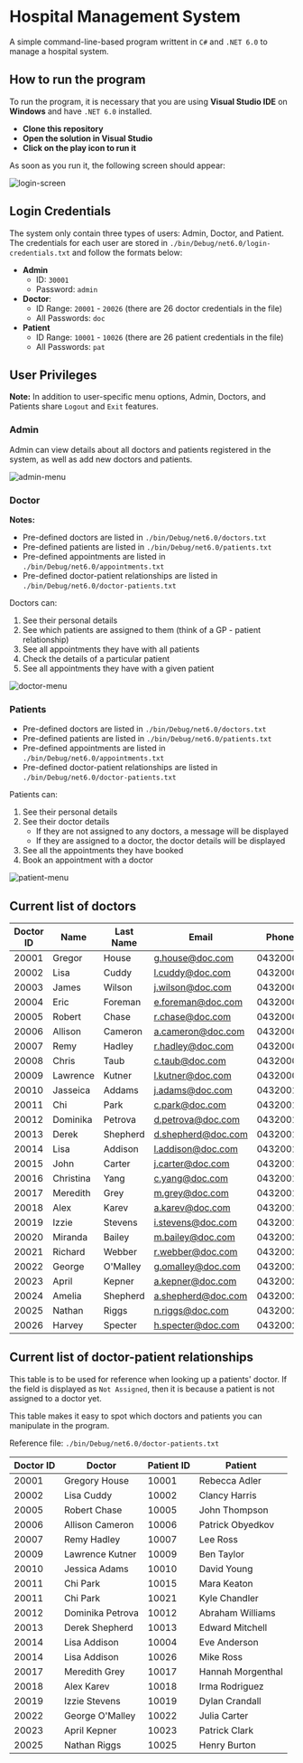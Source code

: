 # Hospital Management System

A simple command-line-based program writtent in `C#` and `.NET 6.0` to manage a hospital system. 

## How to run the program

To run the program, it is necessary that you are using **Visual Studio IDE** on **Windows** and have `.NET 6.0` installed.

- **Clone this repository**
- **Open the solution in Visual Studio**
- **Click on the play icon to run it**

As soon as you run it, the following screen should appear:

![login-screen](./Screenshots/login-screen.jpeg)

## Login Credentials

The system only contain three types of users: Admin, Doctor, and Patient. The credentials for each user are stored in `./bin/Debug/net6.0/login-credentials.txt` and follow the formats below:

- **Admin**
  - ID: `30001`
  - Password: `admin`
- **Doctor**:
  - ID Range: `20001` - `20026` (there are 26 doctor credentials in the file)
  - All Passwords: `doc`
- **Patient**
  - ID Range: `10001` - `10026` (there are 26 patient credentials in the file)
  - All Passwords: `pat`



## User Privileges

**Note:** In addition to user-specific menu options, Admin, Doctors, and Patients share `Logout` and `Exit` features.

### Admin

Admin can view details about all doctors and patients registered in the system, as well as add new doctors and patients.

![admin-menu](./Screenshots/admin-menu.jpeg)

### Doctor

**Notes:** 

- Pre-defined doctors are listed in `./bin/Debug/net6.0/doctors.txt`
- Pre-defined patients are listed in `./bin/Debug/net6.0/patients.txt`
- Pre-defined appointments are listed in `./bin/Debug/net6.0/appointments.txt`
- Pre-defined doctor-patient relationships are listed in `./bin/Debug/net6.0/doctor-patients.txt`

Doctors can: 

1. See their personal details
2. See which patients are assigned to them (think of a GP - patient relationship)
3. See all appointments they have with all patients
4. Check the details of a particular patient
5. See all appointments they have with a given patient

![doctor-menu](./Screenshots/doctor-menu.jpeg)

### Patients

- Pre-defined doctors are listed in `./bin/Debug/net6.0/doctors.txt`
- Pre-defined patients are listed in `./bin/Debug/net6.0/patients.txt`
- Pre-defined appointments are listed in `./bin/Debug/net6.0/appointments.txt`
- Pre-defined doctor-patient relationships are listed in `./bin/Debug/net6.0/doctor-patients.txt`

Patients can:

1. See their personal details
2. See their doctor details
   - If they are not assigned to any doctors, a message will be displayed
   - If they are assigned to a doctor, the doctor details will be displayed
3. See all the appointments they have booked
4. Book an appointment with a doctor

![patient-menu](./Screenshots/patient-menu.jpeg)

## Current list of doctors

| Doctor ID | Name        | Last Name  | Email                | Phone    | Address |
| --------- | ----------- | ---------- | -------------------- | -------- | ------- |
| 20001     | Gregor      | House      | g.house@doc.com      | 04320001 |         |
| 20002     | Lisa        | Cuddy      | l.cuddy@doc.com      | 04320002 |         |
| 20003     | James       | Wilson     | j.wilson@doc.com     | 04320003 |         |
| 20004     | Eric        | Foreman    | e.foreman@doc.com    | 04320004 |         |
| 20005     | Robert      | Chase      | r.chase@doc.com      | 04320005 |         |
| 20006     | Allison     | Cameron    | a.cameron@doc.com    | 04320006 |         |
| 20007     | Remy        | Hadley     | r.hadley@doc.com     | 04320007 |         |
| 20008     | Chris       | Taub       | c.taub@doc.com       | 04320008 |         |
| 20009     | Lawrence    | Kutner     | l.kutner@doc.com     | 04320009 |         |
| 20010     | Jasseica    | Addams     | j.adams@doc.com      | 04320010 |         |
| 20011     | Chi         | Park       | c.park@doc.com       | 04320011 |         |
| 20012     | Dominika    | Petrova    | d.petrova@doc.com    | 04320012 |         |
| 20013     | Derek       | Shepherd   | d.shepherd@doc.com   | 04320013 |         |
| 20014     | Lisa        | Addison    | l.addison@doc.com    | 04320014 |         |
| 20015     | John        | Carter     | j.carter@doc.com     | 04320015 |         |
| 20016     | Christina   | Yang       | c.yang@doc.com       | 04320016 |         |
| 20017     | Meredith    | Grey       | m.grey@doc.com       | 04320017 |         |
| 20018     | Alex        | Karev      | a.karev@doc.com      | 04320018 |         |
| 20019     | Izzie       | Stevens    | i.stevens@doc.com    | 04320019 |         |
| 20020     | Miranda     | Bailey     | m.bailey@doc.com     | 04320020 |         |
| 20021     | Richard     | Webber     | r.webber@doc.com     | 04320021 |         |
| 20022     | George      | O'Malley   | g.omalley@doc.com    | 04320022 |         |
| 20023     | April       | Kepner     | a.kepner@doc.com     | 04320023 |         |
| 20024     | Amelia      | Shepherd   | a.shepherd@doc.com   | 04320024 |         |
| 20025     | Nathan      | Riggs      | n.riggs@doc.com      | 04320025 |         |
| 20026     | Harvey      | Specter    | h.specter@doc.com    | 04320026 |         |

## Current list of doctor-patient relationships

This table is to be used for reference when looking up a patients' doctor. If the field is displayed as `Not Assigned`, then it is because a patient is not assigned to a doctor yet. 

This table makes it easy to spot which doctors and patients you can manipulate in the program.

Reference file: `./bin/Debug/net6.0/doctor-patients.txt`

| Doctor ID | Doctor           | Patient ID | Patient           |
| --------- | ---------------- | ---------- | ----------------- |
| 20001     | Gregory House    | 10001      | Rebecca Adler     |
| 20002     | Lisa Cuddy       | 10002      | Clancy Harris     |
| 20005     | Robert Chase     | 10005      | John Thompson     |
| 20006     | Allison Cameron  | 10006      | Patrick Obyedkov  |
| 20007     | Remy Hadley      | 10007      | Lee Ross          |
| 20009     | Lawrence Kutner  | 10009      | Ben Taylor        |
| 20010     | Jessica Adams    | 10010      | David Young       |
| 20011     | Chi Park         | 10015      | Mara Keaton       |
| 20011     | Chi Park         | 10021      | Kyle Chandler     |
| 20012     | Dominika Petrova | 10012      | Abraham Williams  |
| 20013     | Derek Shepherd   | 10013      | Edward Mitchell   |
| 20014     | Lisa Addison     | 10004      | Eve Anderson      |
| 20014     | Lisa Addison     | 10026      | Mike Ross         |
| 20017     | Meredith Grey    | 10017      | Hannah Morgenthal |
| 20018     | Alex Karev       | 10018      | Irma Rodriguez    |
| 20019     | Izzie Stevens    | 10019      | Dylan Crandall    |
| 20022     | George O'Malley  | 10022      | Julia Carter      |
| 20023     | April Kepner     | 10023      | Patrick Clark     |
| 20025     | Nathan Riggs     | 10025      | Henry Burton      |



